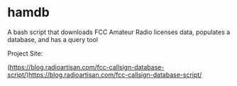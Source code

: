 # hamdb
A bash script that downloads FCC Amateur Radio licenses data, populates a database, and has a query tool

Project Site:

(https://blog.radioartisan.com/fcc-callsign-database-script/)https://blog.radioartisan.com/fcc-callsign-database-script/

